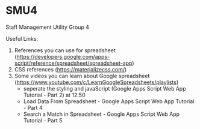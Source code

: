 # SMU4
Staff Management Utility Group 4

Useful Links:
1) References you can use for spreadsheet (https://developers.google.com/apps-script/reference/spreadsheet/spreadsheet-app)
2) CSS references (https://materializecss.com/)
3) Some videos you can learn about Google spreadsheet (https://www.youtube.com/c/LearnGoogleSpreadsheets/playlists)
   - seperate the styling and javaScript (Google Apps Script Web App Tutorial - Part 2) at 12:50
   - Load Data From Spreadsheet - Google Apps Script Web App Tutorial - Part 4
   - Search a Match in Spreadsheet - Google Apps Script Web App Tutorial - Part 5

